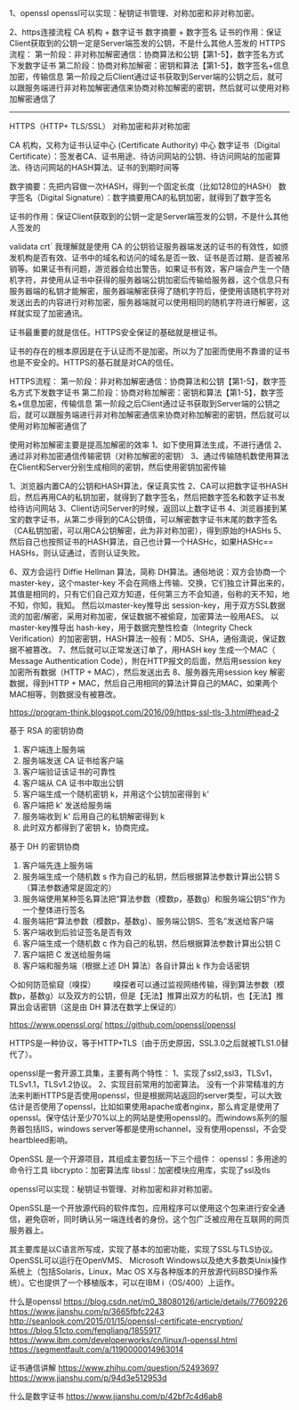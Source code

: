 1、openssl
openssl可以实现：秘钥证书管理、对称加密和非对称加密。

2、https连接流程
CA 机构 + 数字证书
数字摘要 + 数字签名
证书的作用：保证Client获取到的公钥一定是Server端签发的公钥，不是什么其他人签发的
HTTPS流程：
第一阶段：非对称加解密通信：协商算法和公钥【第1-5】，数字签名方式下发数字证书
第二阶段：协商对称加解密：密钥和算法【第1-5】，数字签名+信息加密，传输信息
  第一阶段之后Client通过证书获取到Server端的公钥之后，就可以跟服务端进行非对称加解密通信来协商对称加解密的密钥，然后就可以使用对称加解密通信了
  
  

---------------------------------------------------------------------------------------------------------------------
HTTPS（HTTP+ TLS/SSL）
对称加密和非对称加密

CA 机构，又称为证书认证中心 (Certificate Authority) 中心
数字证书（Digital Certificate）：签发者CA、证书用途、待访问网站的公钥、待访问网站的加密算法、待访问网站的HASH算法、证书的到期时间等

数字摘要：先把内容做一次HASH，得到一个固定长度（比如128位的HASH）
数字签名（Digital Signature）：数字摘要用CA的私钥加密，就得到了数字签名


证书的作用：保证Client获取到的公钥一定是Server端签发的公钥，不是什么其他人签发的

validata crt` 我理解就是使用 CA 的公钥验证服务器端发送的证书的有效性，如颁发机构是否有效、证书中的域名和访问的域名是否一致、证书是否过期、是否被吊销等。如果证书有问题，游览器会给出警告。如果证书有效，客户端会产生一个随机字符，并使用从证书中获得的服务器端公钥加密后传输给服务器，这个信息只有服务器端的私钥才能解密，服务器端解密获得了随机字符后，便使用该随机字符对发送出去的内容进行对称加密，服务器端就可以使用相同的随机字符进行解密，这样就实现了加密通讯。

证书最重要的就是信任。HTTPS安全保证的基础就是根证书。

证书的存在的根本原因是在于认证而不是加密。所以为了加密而使用不靠谱的证书也是不安全的。HTTPS的基石就是对CA的信任。



HTTPS流程：
第一阶段：非对称加解密通信：协商算法和公钥【第1-5】，数字签名方式下发数字证书
第二阶段：协商对称加解密：密钥和算法【第1-5】，数字签名+信息加密，传输信息
  第一阶段之后Client通过证书获取到Server端的公钥之后，就可以跟服务端进行非对称加解密通信来协商对称加解密的密钥，然后就可以使用对称加解密通信了

使用对称加解密主要是提高加解密的效率
1、如下使用算法生成，不进行通信
2、通过非对称加密通信传输密钥（对称加解密的密钥）
3、通过传输随机数使用算法在Client和Server分别生成相同的密钥，然后使用密钥加密传输


1、浏览器内置CA的公钥和HASH算法，保证真实性
2、CA可以把数字证书HASH后，然后再用CA的私钥加密，就得到了数字签名，然后把数字签名和数字证书发给待访问网站
3、Client访问Server的时候，返回以上数字证书
4、浏览器接到某宝的数字证书，从第二步得到的CA公钥值，可以解密数字证书末尾的数字签名（CA私钥加密，可以用CA公钥解密，此为非对称加密），得到原始的HASHs
5、然后自己也按照证书的HASH算法，自己也计算一个HASHc，如果HASHc== HASHs，则认证通过，否则认证失败。

6、双方会运行 Diffie Hellman 算法，简称 DH算法。通俗地说：双方会协商一个master-key，这个master-key 不会在网络上传输、交换，它们独立计算出来的，其值是相同的，只有它们自己双方知道，任何第三方不会知道，俗称的天不知，地不知，你知，我知。
然后以master-key推导出 session-key，用于双方SSL数据流的加密/解密，采用对称加密，保证数据不被偷窥，加密算法一般用AES。
以master-key推导出 hash-key，用于数据完整性检查（Integrity Check Verification）的加密密钥，HASH算法一般有：MD5、SHA，通俗滴说，保证数据不被篡改。
7、然后就可以正常发送订单了，用HASH key 生成一个MAC（ Message Authentication Code），附在HTTP报文的后面，然后用session key 加密所有数据（HTTP + MAC），然后发送出去
8、服务器先用session key 解密数据，得到HTTP + MAC，然后自己用相同的算法计算自己的MAC，如果两个MAC相等，则数据没有被篡改。




https://program-think.blogspot.com/2016/09/https-ssl-tls-3.html#head-2

基于 RSA 的密钥协商
1. 客户端连上服务端
2. 服务端发送 CA 证书给客户端
3. 客户端验证该证书的可靠性
4. 客户端从 CA 证书中取出公钥
5. 客户端生成一个随机密钥 k，并用这个公钥加密得到 k'
6. 客户端把 k' 发送给服务端
7. 服务端收到 k' 后用自己的私钥解密得到 k
8. 此时双方都得到了密钥 k，协商完成。



基于 DH 的密钥协商
1. 客户端先连上服务端
2. 服务端生成一个随机数 s 作为自己的私钥，然后根据算法参数计算出公钥 S（算法参数通常是固定的）
3. 服务端使用某种签名算法把“算法参数（模数p，基数g）和服务端公钥S”作为一个整体进行签名
4. 服务端把“算法参数（模数p，基数g）、服务端公钥S、签名”发送给客户端
5. 客户端收到后验证签名是否有效
6. 客户端生成一个随机数 c 作为自己的私钥，然后根据算法参数计算出公钥 C
7. 客户端把 C 发送给服务端
8. 客户端和服务端（根据上述 DH 算法）各自计算出 k 作为会话密钥

◇如何防范偷窥（嗅探）
　　嗅探者可以通过监视网络传输，得到算法参数（模数p，基数g）以及双方的公钥，但是【无法】推算出双方的私钥，也【无法】推算出会话密钥（这是由 DH 算法在数学上保证的）




https://www.openssl.org/
https://github.com/openssl/openssl

HTTPS是一种协议，等于HTTP+TLS（由于历史原因，SSL3.0之后就被TLS1.0替代了）。

openssl是一套开源工具集，主要有两个特性：
1、实现了ssl2,ssl3，TLSv1，TLSv1.1，TLSv1.2协议。
2、实现目前常用的加密算法。
没有一个非常精准的方法来判断HTTPS是否使用openssl，但是根据网站返回的server类型，可以大致估计是否使用了openssl，比如如果使用apache或者nginx，那么肯定是使用了openssl。保守估计至少70%以上的网站是使用openssl的。而windows系列的服务器包括IIS，windows server等都是使用schannel，没有使用openssl，不会受heartbleed影响。

OpenSSL 是一个开源项目，其组成主要包括一下三个组件：
    openssl：多用途的命令行工具
    libcrypto：加密算法库
    libssl：加密模块应用库，实现了ssl及tls

openssl可以实现：秘钥证书管理、对称加密和非对称加密。



OpenSSL是一个开放源代码的软件库包，应用程序可以使用这个包来进行安全通信，避免窃听，同时确认另一端连线者的身份。这个包广泛被应用在互联网的网页服务器上。

其主要库是以C语言所写成，实现了基本的加密功能，实现了SSL与TLS协议。OpenSSL可以运行在OpenVMS、 Microsoft Windows以及绝大多数类Unix操作系统上（包括Solaris，Linux，Mac OS X与各种版本的开放源代码BSD操作系统）。它也提供了一个移植版本，可以在IBM i（OS/400）上运作。



什么是openssl
https://blog.csdn.net/m0_38080126/article/details/77609226
https://www.jianshu.com/p/3665fbfc2243
http://seanlook.com/2015/01/15/openssl-certificate-encryption/
https://blog.51cto.com/fengliang/1855917
https://www.ibm.com/developerworks/cn/linux/l-openssl.html
https://segmentfault.com/a/1190000014963014


证书通信讲解
https://www.zhihu.com/question/52493697
https://www.jianshu.com/p/94d3e512953d


什么是数字证书
https://www.jianshu.com/p/42bf7c4d6ab8


